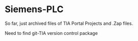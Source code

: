 # Siemens-PLC

So far, just archived files of TIA Portal Projects and .Zap files.

Need to find git-TIA version control package
